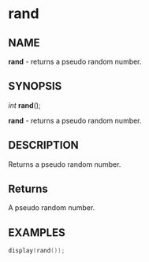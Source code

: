 # rand

## NAME

**rand** - returns a pseudo random number.

## SYNOPSIS

*int* **rand**();

**rand** - returns a pseudo random number.

## DESCRIPTION

Returns a pseudo random number.

## Returns

A pseudo random number.

## EXAMPLES

```cpp
display(rand());
```
